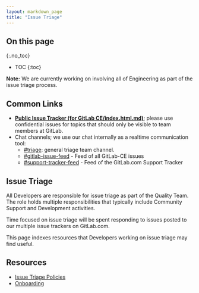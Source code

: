 ```yaml
---
layout: markdown_page
title: "Issue Triage"
---
```


## On this page
{:.no_toc}

- TOC
{:toc}

**Note:** We are currently working on involving all of Engineering as part of the issue triage process.

## Common Links

- [**Public Issue Tracker (for GitLab CE/index.html.md)**](https://gitlab.com/gitlab-org/gitlab-ce/index.html.md);
  please use confidential issues for topics that should only be visible to team members at GitLab.
- Chat channels; we use our chat internally as a realtime communication tool:
  - [#triage](https://gitlab.slack.com/messages/triage/index.html.md): general triage team channel.
  - [#gitlab-issue-feed](https://gitlab.slack.com/messages/gitlab-issue-feed/index.html.md) - Feed of all GitLab-CE issues
  - [#support-tracker-feed](https://gitlab.slack.com/messages/support-tracker-feed/index.html.md) - Feed of the GitLab.com Support Tracker

## Issue Triage

All Developers are responsible for issue triage as part of the Quality Team. The role holds multiple responsibilities that typically include Community Support and Development activities.

Time focused on issue triage will be spent responding to issues posted to our multiple issue trackers on GitLab.com.

This page indexes resources that Developers working on issue triage may find useful.

## Resources

* [Issue Triage Policies](https://github.com/daijapan/test/tree/master/engineering/issue-triage/index.html.md)
* [Onboarding](https://github.com/daijapan/test/tree/master/engineering/quality/issue-triage/onboarding/index.html.md)
